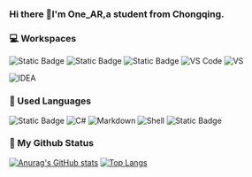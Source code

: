 ### Hi there 👋I'm One_AR,a student from Chongqing.

<!--
**onear233/onear233** is a ✨ _special_ ✨ repository because its `README.md` (this file) appears on your GitHub profile.

Here are some ideas to get you started:

- 🔭 I’m currently working on ...
- 🌱 I’m currently learning ...
- 👯 I’m looking to collaborate on ...
- 🤔 I’m looking for help with ...
- 💬 Ask me about ...
- 📫 How to reach me: ...
- 😄 Pronouns: ...
- ⚡ Fun fact: ...
-->
### 💻 Workspaces
![Static Badge](https://img.shields.io/badge/git-python?style=for-the-badge&logo=git&logoColor=white&color=orange)
![Static Badge](https://img.shields.io/badge/WINDOWS11-9?style=for-the-badge&logo=windows&logoColor=white&color=blue)
![Static Badge](https://img.shields.io/badge/CHROME122-0?style=for-the-badge&logo=googlechrome&logoColor=white&color=blue)
![VS Code](https://img.shields.io/badge/Visual_Studio_Code-0078D4?style=for-the-badge&logo=visual%20studio%20code&logoColor=white)
![VS](https://img.shields.io/badge/Visual%20Studio%202022-0?style=for-the-badge&logo=visualstudio&logoColor=white&color=purple)

![IDEA](https://img.shields.io/badge/IntelliJ_IDEA-000000.svg?style=for-the-badge&logo=intellij-idea&logoColor=white)

### 🌱 Used Languages
![Static Badge](https://img.shields.io/badge/java-1?style=for-the-badge&logoColor=white&color=brown)
![C#](https://img.shields.io/badge/c%23-c%23?style=for-the-badge&logo=csharp&logoColor=white&color=purple)
![Markdown](https://img.shields.io/badge/Markdown-000000?style=for-the-badge&logo=markdown&logoColor=white)
![Shell](https://img.shields.io/badge/Shell_Script-121011?style=for-the-badge&logo=gnu-bash&logoColor=white)
![Static Badge](https://img.shields.io/badge/python-python?style=for-the-badge&logo=python&logoColor=white&color=purple)





### 🎈 My Github Status
[![Anurag's GitHub stats](https://github-readme-stats.vercel.app/api?username=onear233&count_private=true&showicons=true)](https://github.com/anuraghazra/github-readme-stats)
[![Top Langs](https://github-readme-stats.vercel.app/api/top-langs/?username=onear233&layout=compact)](https://github.com/anuraghazra/github-readme-stats)
